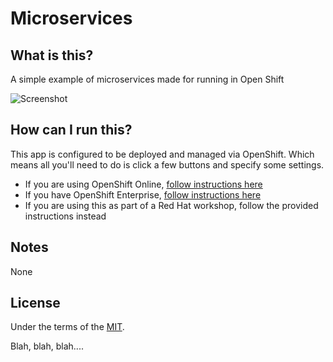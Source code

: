 # Microservices

## What is this?
A simple example of microservices made for running in Open Shift

![Screenshot](./.screens/TBD.png)

## How can I run this?
This app is configured to be deployed and managed via OpenShift.  Which means all you'll need to do is click a few buttons and specify some settings.
* If you are using OpenShift Online, [follow instructions here][1]
* If you have OpenShift Enterprise, [follow instructions here][2]
* If you are using this as part of a Red Hat workshop, follow the provided instructions instead

## Notes
None

## License
Under the terms of the [MIT][3].


[1]: https://developers.openshift.com/en/getting-started-overview.html
[2]: https://docs.openshift.com/enterprise/latest/welcome/index.html
[3]: https://opensource.org/licenses/MIT

Blah, blah, blah....